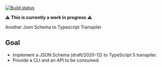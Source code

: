 [![Build status](https://github.com/cuaklabs/ajstt/workflows/build/badge.svg)](https://github.com/cuaklabs/ajstt/workflows/build/badge.svg)

⚠️ **This is currently a work in progress** ⚠️

Another Json Schema to Typescript Transpiler

## Goal
- Implement a JSON Schema (draft/2020-12) to TypeScript 5 transpiler.
- Provide a CLI and an API to be consumed.
